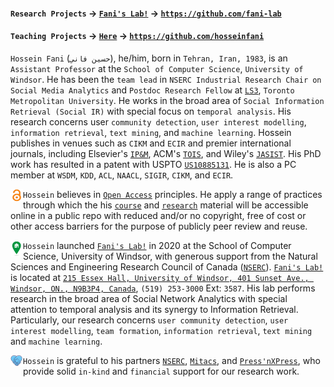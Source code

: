 #### `Research Projects` → [`Fani's Lab!`](https://github.com/fani-lab) → [`https://github.com/fani-lab`](https://github.com/fani-lab)
#### `Teaching Projects` → [`Here`](https://github.com/hosseinfani) → [`https://github.com/hosseinfani`](https://github.com/hosseinfani)


`Hossein Fani` (`حسين فاني`), he/him, born in `Tehran, Iran, 1983`, is an `Assistant Professor` at the `School of Computer Science`, `University of Windsor`. He has been the `team lead` in `NSERC Industrial Research Chair on Social Media Analytics` and `Postdoc Research Fellow` at [`LS3`](http://ls3.rnet.torontomu.ca/), `Toronto Metropolitan University`. He works in the broad area of `Social Information Retrieval (Social IR)` with special focus on `temporal analysis`. His research concerns user `community detection`, `user interest modelling`, `information retrieval`, `text mining`, and `machine learning`. Hossein publishes in venues such as `CIKM` and `ECIR` and premier international journals, including Elsevier's [`IP&M`](https://www.journals.elsevier.com/information-processing-and-management), ACM's [`TOIS`](https://dl.acm.org/loi/tois), and Wiley's [`JASIST`](https://asistdl.onlinelibrary.wiley.com/journal/23301643). His PhD work has resulted in a patent with USPTO [`US10885131`](https://patents.google.com/patent/US10885131B2/en). He is also a PC member at `WSDM`, `KDD`, `ACL`, `NAACL`, `SIGIR`, `CIKM`, and `ECIR`.

<img align="left" src="https://github.com/fani-lab/.github/blob/main/profile/open_access.png" width="20" height="20"> `Hossein` believes in [`Open Access`](https://en.wikipedia.org/wiki/Open_access) principles. He apply a range of practices through which the his [`course`](https://github.com/hosseinfani) and [`research`](https://github.com/fani-lab) material will be accessible online in a public repo with reduced and/or no copyright, free of cost or other access barriers for the purpose of publicly peer review and reuse.

<img align="left" src="https://github.com/fani-lab/.github/blob/main/profile/home.png" width="20" > `Hossein` launched [`Fani's Lab!`](https://hosseinfani.github.io/lab/index.html) in 2020 at the School of Computer Science, University of Windsor, with generous support from the Natural Sciences and Engineering Research Council of Canada ([``NSERC``](https://www.nserc-crsng.gc.ca/Professors-Professeurs/Grants-Subs/DGIGP-PSIGP_eng.asp)). [`Fani's Lab!`](https://hosseinfani.github.io/lab/index.html) is located at [`215 Essex Hall, University of Windsor, 401 Sunset Ave., Windsor, ON., N9B3P4, Canada`](https://goo.gl/maps/RQuPpTiJjpkJkLW68), `(519) 253-3000` Ext: `3587`. His lab performs research in the broad area of Social Network Analytics with special attention to temporal analysis and its synergy to Information Retrieval. Particularly, our research concerns ``user community detection``, ``user interest modelling``, ``team formation``, ``information retrieval``, ``text mining`` and ``machine learning``.

<img align="left" src="https://github.com/fani-lab/.github/blob/main/profile/sponsor.png" width="20" > `Hossein` is grateful to his partners [``NSERC``](https://www.nserc-crsng.gc.ca/Professors-Professeurs/Grants-Subs/DGIGP-PSIGP_eng.asp), [`Mitacs`](https://www.mitacs.ca/en/programs/accelerate), and [`Press'nXPress`](https://pxp.ai/), who provide solid `in-kind` and `financial` support for our research work. 
